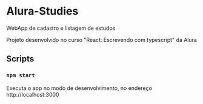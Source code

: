 # Alura-Studies

WebApp de cadastro e listagem de estudos

Projeto desenvolvido no curso "React: Escrevendo com typescript" da Alura

## Scripts

### `npm start`

Executa o app no modo de desenvolvimento, no endereço http://localhost:3000

